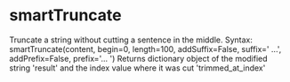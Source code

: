 # smartTruncate

Truncate a string without cutting a sentence in the middle.
Syntax: smartTruncate(content, begin=0, length=100, addSuffix=False, suffix=' ...', addPrefix=False, prefix='... ')
Returns dictionary object of the modified string 'result' and the index value where it was cut 'trimmed_at_index'
